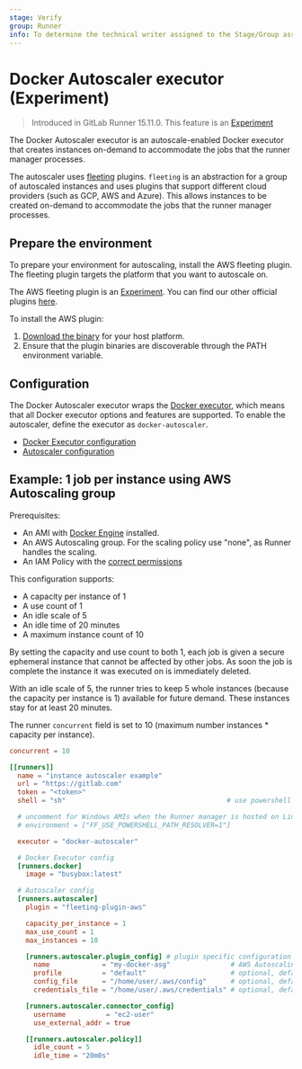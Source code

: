 ```yaml
---
stage: Verify
group: Runner
info: To determine the technical writer assigned to the Stage/Group associated with this page, see https://about.gitlab.com/handbook/product/ux/technical-writing/#assignments
---
```


# Docker Autoscaler executor (Experiment)

> Introduced in GitLab Runner 15.11.0. This feature is an [Experiment](https://docs.gitlab.com/ee/policy/alpha-beta-support.html)

The Docker Autoscaler executor is an autoscale-enabled Docker executor that creates instances on-demand to
accommodate the jobs that the runner manager processes.

The autoscaler uses [fleeting](https://gitlab.com/gitlab-org/fleeting/fleeting) plugins. `fleeting` is an abstraction
for a group of autoscaled instances and uses plugins that support different cloud providers (such as GCP, AWS and
Azure). This allows instances to be created on-demand to accommodate the jobs that the runner manager processes.

## Prepare the environment

To prepare your environment for autoscaling, install the AWS fleeting plugin. The fleeting plugin
targets the platform that you want to autoscale on.

The AWS fleeting plugin is an [Experiment](https://docs.gitlab.com/ee/policy/alpha-beta-support.html). You can find our other official plugins [here](https://gitlab.com/gitlab-org/fleeting).

To install the AWS plugin:

1. [Download the binary](https://gitlab.com/gitlab-org/fleeting/fleeting-plugin-aws/-/releases) for your host platform.
1. Ensure that the plugin binaries are discoverable through the PATH environment variable.

## Configuration

The Docker Autoscaler executor wraps the [Docker executor](docker.md), which means that all Docker executor options and
features are supported. To enable the autoscaler, define the executor as `docker-autoscaler`.

- [Docker Executor configuration](../configuration/advanced-configuration.md#the-runnersdocker-section)
- [Autoscaler configuration](../configuration/advanced-configuration.md#the-runnersautoscaler-section)

## Example: 1 job per instance using AWS Autoscaling group

Prerequisites:

- An AMI with [Docker Engine](https://docs.docker.com/engine/) installed.
- An AWS Autoscaling group. For the scaling policy use "none", as Runner handles the scaling.
- An IAM Policy with the [correct permissions](https://gitlab.com/gitlab-org/fleeting/fleeting-plugin-aws#recommended-iam-policy)

This configuration supports:

- A capacity per instance of 1
- A use count of 1
- An idle scale of 5
- An idle time of 20 minutes
- A maximum instance count of 10

By setting the capacity and use count to both 1, each job is given a secure ephemeral instance that cannot be
affected by other jobs. As soon the job is complete the instance it was executed on is immediately deleted.

With an idle scale of 5, the runner tries to keep 5 whole instances (because the capacity per instance is 1)
available for future demand. These instances stay for at least 20 minutes.

The runner `concurrent` field is set to 10 (maximum number instances * capacity per instance).

```toml
concurrent = 10

[[runners]]
  name = "instance autoscaler example"
  url = "https://gitlab.com"
  token = "<token>"
  shell = "sh"                                        # use powershell or pwsh for Windows AMIs

  # uncomment for Windows AMIs when the Runner manager is hosted on Linux
  # environment = ["FF_USE_POWERSHELL_PATH_RESOLVER=1"]

  executor = "docker-autoscaler"

  # Docker Executor config
  [runners.docker]
    image = "busybox:latest"

  # Autoscaler config
  [runners.autoscaler]
    plugin = "fleeting-plugin-aws"

    capacity_per_instance = 1
    max_use_count = 1
    max_instances = 10

    [runners.autoscaler.plugin_config] # plugin specific configuration (see plugin documentation)
      name             = "my-docker-asg"               # AWS Autoscaling Group name
      profile          = "default"                     # optional, default is 'default'
      config_file      = "/home/user/.aws/config"      # optional, default is '~/.aws/config'
      credentials_file = "/home/user/.aws/credentials" # optional, default is '~/.aws/credentials'

    [runners.autoscaler.connector_config]
      username          = "ec2-user"
      use_external_addr = true

    [[runners.autoscaler.policy]]
      idle_count = 5
      idle_time = "20m0s"
```

